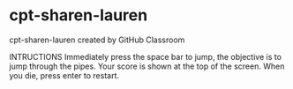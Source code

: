 # cpt-sharen-lauren
cpt-sharen-lauren created by GitHub Classroom

INTRUCTIONS
Immediately press the space bar to jump, the objective is to jump through the pipes. Your score is shown at the top of the screen. When you die, press enter to restart.
